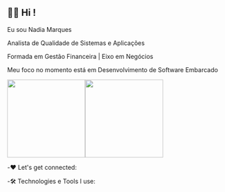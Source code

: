 ## 👩‍💻 Hi !

Eu sou Nadia Marques

Analista de Qualidade de Sistemas e Aplicações

Formada em Gestão Financeira | Eixo em Negócios

Meu foco no momento está em Desenvolvimento de Software Embarcado

 <img height="180em" src="https://github-readme-stats.vercel.app/api?username=nadia-marques&show_icons=true&theme=synthwave"/><img height="180em" src="https://github-readme-stats.vercel.app/api/top-langs/?username=nadia-marques&layout=compact&theme=synthwave"/>

-❤️ Let's get connected:



-🛠️ Technologies e Tools I use:


<!--
**Nadia-Marques/Nadia-Marques** is a ✨ _special_ ✨ repository because its `README.md` (this file) appears on your GitHub profile.

Here are some ideas to get you started:

- 🔭 I’m currently working on ...
- 🌱 I’m currently learning ...
- 👯 I’m looking to collaborate on ...
- 🤔 I’m looking for help with ...
- 💬 Ask me about ...
- 📫 How to reach me: ...
- 😄 Pronouns: ...
- ⚡ Fun fact: ...
-->
